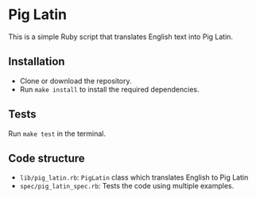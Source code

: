 # Pig Latin

This is a simple Ruby script that translates English text into Pig Latin.

## Installation
* Clone or download the repository.
* Run `make install` to install the required dependencies.

## Tests

Run `make test` in the terminal.

## Code structure

* `lib/pig_latin.rb`: `PigLatin` class which translates English to Pig Latin
* `spec/pig_latin_spec.rb`: Tests the code using multiple examples.

